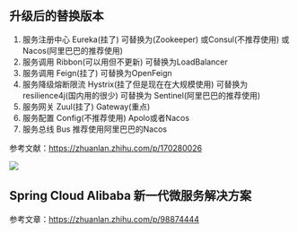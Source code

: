 ## 升级后的替换版本

1. 服务注册中心 Eureka(挂了) 可替换为(Zookeeper) 或Consul(不推荐使用) 或Nacos(阿里巴巴的推荐使用)
2. 服务调用 Ribbon(可以用但不更新) 可替换为LoadBalancer
3. 服务调用 Feign(挂了) 可替换为OpenFeign
4. 服务降级熔断限流 Hystrix(挂了但是现在在大规模使用) 可替换为resilience4j(国内用的很少) 可替换为 Sentinel(阿里巴巴的推荐使用)
5. 服务网关 Zuul(挂了) Gateway(重点)
6. 服务配置 Config(不推荐使用) Apolo或者Nacos
7. 服务总线 Bus 推荐使用阿里巴巴的Nacos

参考文献：https://zhuanlan.zhihu.com/p/170280026

![](https://pic.gksec.com/2020/08/30/f1ecef260d233/a43655b80a2ec3f4764d9120d8adc7e.jpg)

## Spring Cloud Alibaba 新一代微服务解决方案

参考文章：https://zhuanlan.zhihu.com/p/98874444





































